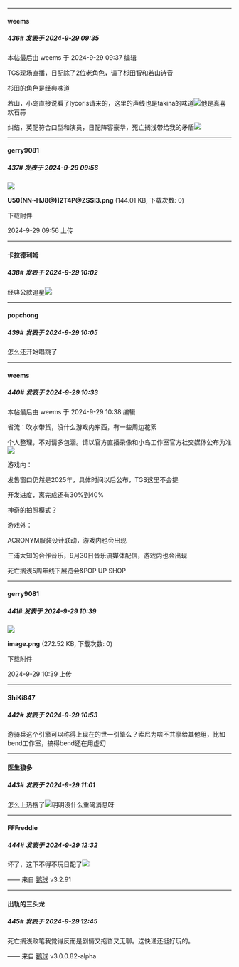 ﻿
*****

####  weems  
##### 436#       发表于 2024-9-29 09:35

 本帖最后由 weems 于 2024-9-29 09:37 编辑 

TGS现场直播，日配除了2位老角色，请了杉田智和若山诗音

杉田的角色是经典味道

若山，小岛直接说看了lycoris请来的，这里的声线也是takina的味道<img src="https://static.saraba1st.com/image/smiley/face2017/067.png" referrerpolicy="no-referrer">他是真喜欢石蒜

纠结，英配符合口型和演员，日配阵容豪华，死亡搁浅带给我的矛盾<img src="https://static.saraba1st.com/image/smiley/face2017/192.png" referrerpolicy="no-referrer">


*****

####  gerry9081  
##### 437#       发表于 2024-9-29 09:56

<img src="https://img.saraba1st.com/forum/202409/29/095607ux7iihp5hadpahhg.png" referrerpolicy="no-referrer">

<strong>U50(NN~HJ8@)]2T4P@ZS$I3.png</strong> (144.01 KB, 下载次数: 0)

下载附件

2024-9-29 09:56 上传


*****

####  卡拉德利姆  
##### 438#       发表于 2024-9-29 10:02

经典公款追星<img src="https://static.saraba1st.com/image/smiley/face2017/131.png" referrerpolicy="no-referrer">

*****

####  popchong  
##### 439#       发表于 2024-9-29 10:05

怎么还开始唱跳了


*****

####  weems  
##### 440#       发表于 2024-9-29 10:33

 本帖最后由 weems 于 2024-9-29 10:38 编辑 

省流：吹水带货，没什么游戏内东西，有一些周边花絮

个人整理，不对请多包涵。请以官方直播录像和小岛工作室官方社交媒体公布为准<img src="https://static.saraba1st.com/image/smiley/face2017/044.png" referrerpolicy="no-referrer">

游戏内：

发售窗口仍然是2025年，具体时间以后公布，TGS这里不会提

开发进度，离完成还有30%到40%

神奇的拍照模式？

游戏外：

ACRONYM服装设计联动，游戏内也会出现

三浦大知的合作音乐，9月30日音乐流媒体配信，游戏内也会出现

死亡搁浅5周年线下展览会&amp;POP UP SHOP


*****

####  gerry9081  
##### 441#       发表于 2024-9-29 10:39

<img src="https://img.saraba1st.com/forum/202409/29/103939udu5p75tq3mtak2k.png" referrerpolicy="no-referrer">

<strong>image.png</strong> (272.52 KB, 下载次数: 0)

下载附件

2024-9-29 10:39 上传


*****

####  ShiKi847  
##### 442#       发表于 2024-9-29 10:53

游骑兵这个引擎可以称得上现在的世一引擎么？索尼为啥不共享给其他组，比如bend工作室，搞得bend还在用虚幻


*****

####  医生狼多  
##### 443#       发表于 2024-9-29 11:01

怎么上热搜了<img src="https://static.saraba1st.com/image/smiley/face2017/024.png" referrerpolicy="no-referrer">明明没什么重磅消息呀


*****

####  FFFreddie  
##### 444#       发表于 2024-9-29 12:32

坏了，这下不得不玩日配了<img src="https://static.saraba1st.com/image/smiley/face2017/033.png" referrerpolicy="no-referrer">

—— 来自 [鹅球](https://www.pgyer.com/GcUxKd4w) v3.2.91


*****

####  出轨的三头龙  
##### 445#       发表于 2024-9-29 12:45

死亡搁浅败笔我觉得反而是剧情又拖沓又无聊。送快递还挺好玩的。

—— 来自 [鹅球](https://www.pgyer.com/xfPejhuq) v3.0.0.82-alpha

